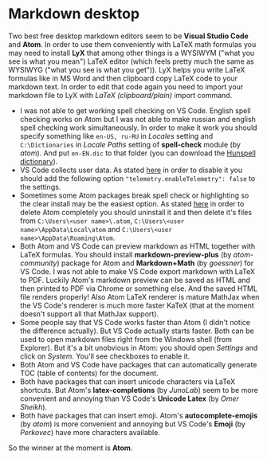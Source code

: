 # Markdown desktop

Two best free desktop markdown editors seem to be **Visual Studio Code** and **Atom**. In order to use them conveniently with LaTeX math formulas you may need to install **LyX** that among other things is a WYSIWYM ("what you see is what you mean") LaTeX editor (which feels pretty much the same as WYSIWYG ("what you see is what you get")). LyX helps you write LaTeX formulas like in MS Word and then clipboard copy LaTeX code to your markdown text. In order to edit that code again you need to import your markdown file to LyX with _LaTeX (clipboard/plain)_ import command.

- I was not able to get working spell checking on VS Code. English spell checking works on Atom but I was not able to make russian and english spell checking work simultaneously. In order to make it work you should specify something like `en-US, ru-RU` in _Locales_ setting and `C:\Dictionaries` in _Locale Paths_ setting of **spell-check** module (by _atom_). And put `en-EN.dic` to that folder (you can download the [Hunspell dictionary](https://sourceforge.net/projects/hunspell/files/Spelling%20dictionaries/en_US/)).
- VS Code collects user data. As stated [here](https://code.visualstudio.com/docs/supporting/faq#_how-to-disable-telemetry-reporting) in order to disable it you should add the following option `"telemetry.enableTelemetry": false` to the settings.
- Sometimes some Atom packages break spell check or highlighting so the clear install may be the easiest option. As stated [here](https://discuss.atom.io/t/how-to-completely-uninstall-atom-from-windows/17338) in order to delete Atom completely you should uninstall it and then delete it's files from `C:\Users\<user name>\.atom`, `C:\Users\<user name>\AppData\Local\atom` and `C:\Users\<user name>\AppData\Roaming\Atom`.
- Both Atom and VS Code can preview markdown as HTML together with LaTeX formulas. You should install **markdown-preview-plus** (by *atom-community*) package for Atom and **Markdown+Math** (by *goessner*) for VS Code. I was not able to make VS Code export markdown with LaTeX to PDF. Luckily Atom's markdown preview can be saved as HTML and then printed to PDF via Chrome or something else. And the saved HTML file renders properly! Also Atom LaTeX renderer is mature MathJax when the VS Code's renderer is much more faster KaTeX (that at the moment doesn't support all that MathJax support).
- Some people say that VS Code works faster than Atom (I didn't notice the difference actually). But VS Code actually starts faster. Both can be used to open markdown files right from the Windows shell (from Explorer). But it's a bit unobvious in Atom: you should open _Settings_ and click on _System_. You'll see checkboxes to enable it.
- Both Atom and VS Code have packages that can automatically generate TOC (table of contents) for the document.
- Both have packages that can insert unicode characters via LaTeX shortcuts. But Atom's **latex-completions** (by *JunoLab*) seem to be more convenient and annoying than VS Code's **Unicode Latex** (by *Omer Sheikh*).
- Both have packages that can insert emoji. Atom's **autocomplete-emojis** (by *atom*) is more convenient and annoying but VS Code's **Emoji** (by *Perkovec*) have more characters available.

So the winner at the moment is **Atom**.

